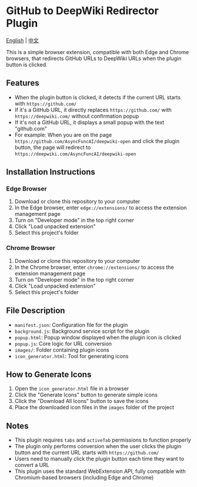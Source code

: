 # GitHub to DeepWiki Redirector Plugin

[English](README.md) | [中文](README_zh.md)

This is a simple browser extension, compatible with both Edge and Chrome browsers, that redirects GitHub URLs to DeepWiki URLs when the plugin button is clicked.

## Features

- When the plugin button is clicked, it detects if the current URL starts with `https://github.com/`
- If it's a GitHub URL, it directly replaces `https://github.com/` with `https://deepwiki.com/` without confirmation popup
- If it's not a GitHub URL, it displays a small popup with the text "github.com"
- For example: When you are on the page `https://github.com/AsyncFuncAI/deepwiki-open` and click the plugin button, the page will redirect to `https://deepwiki.com/AsyncFuncAI/deepwiki-open`

## Installation Instructions

### Edge Browser

1. Download or clone this repository to your computer
2. In the Edge browser, enter `edge://extensions/` to access the extension management page
3. Turn on "Developer mode" in the top right corner
4. Click "Load unpacked extension"
5. Select this project's folder

### Chrome Browser

1. Download or clone this repository to your computer
2. In the Chrome browser, enter `chrome://extensions/` to access the extension management page
3. Turn on "Developer mode" in the top right corner
4. Click "Load unpacked extension"
5. Select this project's folder

## File Description

- `manifest.json`: Configuration file for the plugin
- `background.js`: Background service script for the plugin
- `popup.html`: Popup window displayed when the plugin icon is clicked
- `popup.js`: Core logic for URL conversion
- `images/`: Folder containing plugin icons
- `icon_generator.html`: Tool for generating icons

## How to Generate Icons

1. Open the `icon_generator.html` file in a browser
2. Click the "Generate Icons" button to generate simple icons
3. Click the "Download All Icons" button to save the icons
4. Place the downloaded icon files in the `images` folder of the project

## Notes

- This plugin requires `tabs` and `activeTab` permissions to function properly
- The plugin only performs conversion when the user clicks the plugin button and the current URL starts with `https://github.com/`
- Users need to manually click the plugin button each time they want to convert a URL
- This plugin uses the standard WebExtension API, fully compatible with Chromium-based browsers (including Edge and Chrome)
